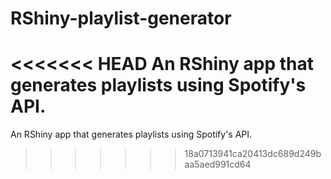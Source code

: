 # RShiny-playlist-generator
<<<<<<< HEAD
An RShiny app that generates playlists using Spotify's API.
=======
An RShiny app that generates playlists using Spotify's API.
>>>>>>> 18a0713941ca20413dc689d249baa5aed991cd64
